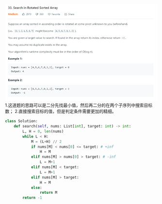 ![avatar](../fig/33.jpg)
1.这道题的思路可以是二分先找最小值，然后再二分的在两个子序列中搜索目标数；
2.直接搜索目标的值，但是判定条件需要更加的精细。
```python
class Solution:
    def search(self, nums: List[int], target: int) -> int:
        L, H = 0, len(nums)
        while L < H:
            M = (L+H) // 2
            if nums[M] < nums[0] <= target: # +inf
                H = M
            elif nums[M] > nums[0] > target: # -inf
                L = M+1
            elif nums[M] < target:
                L = M+1
            elif nums[M] > target:
                H = M
            else:
                return M
        return -1
```